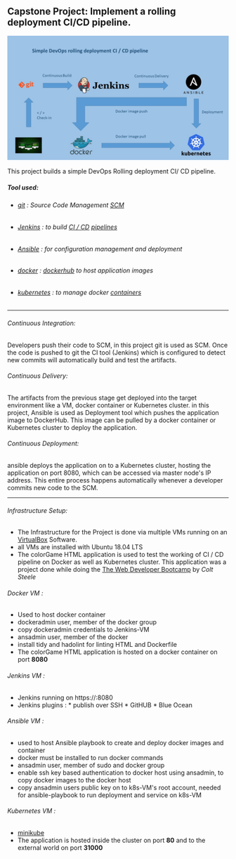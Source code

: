 
## Capstone Project: Implement a rolling deployment CI/CD pipeline.

![simple devops cicd pipeline](https://github.com/SG75/capstone-project/blob/master/screenshots/cicd.jpg)

This project builds a simple DevOps Rolling deployment CI/ CD pipeline.

##### Tool used:
- ######  [git](https://git-scm.com/) :  Source Code Management [SCM](https://git-scm.com/)
- ######  [Jenkins](https://jenkins.io/) :  to build [CI / CD](https://codilime.com/what-is-ci-cd-all-you-need-to-know/)   [pipelines](https://jenkins.io/doc/book/pipeline/)
- ###### [Ansible](https://www.ansible.com/) : for configuration management and deployment
- ###### [docker](https://www.docker.com/) : [dockerhub](https://hub.docker.com/) to host application images
- ###### [kubernetes](https://kubernetes.io/) : to manage docker [containers](https://kubernetes.io/docs/concepts/containers/overview/) 

---


###### Continuous Integration:

Developers push their code to SCM, in this project git is used as SCM. Once the code is pushed to git the CI tool (Jenkins) which is configured to detect new commits will automatically build and test the artifacts.

###### Continuous Delivery:

The artifacts from the previous stage get deployed into the target environment like a VM, docker container or Kubernetes cluster.
in this project, Ansible is used as Deployment tool which pushes the application image to DockerHub. This image can be pulled by a docker container or Kubernetes cluster to deploy the application.

###### Continuous Deployment: 
ansible deploys the application on to a Kubernetes cluster, hosting the application on port 8080, which can be accessed via master node's IP address. This entire process happens automatically whenever a developer commits new code to the SCM.


***

###### Infrastructure Setup:

* The Infrastructure for the Project is done via multiple VMs running on an [VirtualBox](https://www.virtualbox.org/) Software.
* all VMs are installed with Ubuntu 18.04 LTS
* The colorGame HTML application is used to test the working of CI / CD pipeline on Docker as well as Kubernetes cluster. This application was a project done while doing the [The Web Developer Bootcamp](https://www.udemy.com/course/the-web-developer-bootcamp/) by *Colt Steele*

###### Docker VM :
 * Used to host docker container
 * dockeradmin user, member of the docker group
 * copy dockeradmin credentials to Jenkins-VM
 * ansadmin user, member of the docker
 * install tidy and hadolint for linting HTML and Dockerfile
 * The colorGame HTML application is hosted on a docker container on port **8080**
 
###### Jenkins VM : 
*  Jenkins running on https://<ip-address>:8080
*  Jenkins plugins :
            * publish over SSH
            * GitHUB 
            * Blue Ocean
###### Ansible VM :
* used to host Ansible playbook to create and deploy docker images and container
* docker must be installed to run docker commands
* ansadmin user, member of sudo and docker group
* enable ssh key based authentication to docker host using ansadmin, to copy docker images to the docker host
* copy ansadmin users public key on to k8s-VM's root account, needed for ansible-playbook to run deployment and service on k8s-VM

###### Kubernetes VM :

* [minikube](https://kubernetes.io/docs/setup/learning-environment/minikube/)
* The application is hosted inside the cluster on port **80** and to the external world on port **31000**

